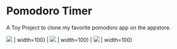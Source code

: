 # Pomodoro Timer

A Toy Project to clone my favorite pomodoro app on the appstore.




![](https://github.com/samisays11/Pomodoro-clone/blob/master/README-Assets/IMG_6639.jpg) | width=100) | ![](https://github.com/samisays11/Pomodoro-clone/blob/master/README-Assets/IMG_6640.jpg) | width=100) | ![](https://github.com/samisays11/Pomodoro-clone/blob/master/README-Assets/IMG_6641.jpg) | width=100)





